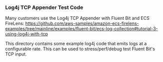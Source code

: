 ### Log4j TCP Appender Test Code

Many customers use the Log4j TCP Appender with Fluent Bit and ECS FireLens: https://github.com/aws-samples/amazon-ecs-firelens-examples/tree/mainline/examples/fluent-bit/ecs-log-collection#tutorial-3-using-log4j-with-tcp

This directory contains some example log4j code that emits logs at a configurable rate. This can be used to stress/perf/debug test Fluent Bit's TCP input.  